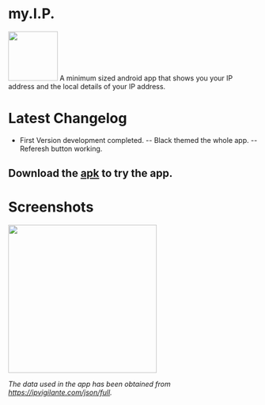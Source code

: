 # my.I.P.
<img src="https://github.com/visnkmr/my.I.P./blob/master/ip.png" width="100">
A minimum sized android app that shows you your IP address and the local details of your IP address. 

# Latest Changelog
- First Version development completed.
-- Black themed the whole app.
-- Referesh button working.

## Download the [apk](https://github.com/visnkmr/my.I.P./raw/master/my.i.p.apk) to try the app.

# Screenshots
<img src="https://github.com/visnkmr/my.I.P./blob/master/photo_2017-07-30_23-35-43.jpg" width="300">

*The data used in the app has been obtained from https://ipvigilante.com/json/full.*


